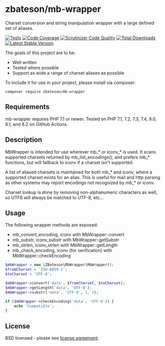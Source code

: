 # zbateson/mb-wrapper

Charset conversion and string manipulation wrapper with a large defined set of aliases.

[![Tests](https://github.com/zbateson/mb-wrapper.svg/actions/workflows/tests.yml/badge.svg)](https://github.com/zbateson/mb-wrapper.svg/actions/workflows/tests.yml)
[![Code Coverage](https://scrutinizer-ci.com/g/zbateson/mb-wrapper/badges/coverage.png?b=master)](https://scrutinizer-ci.com/g/zbateson/mb-wrapper/?branch=master)
[![Scrutinizer Code Quality](https://scrutinizer-ci.com/g/zbateson/mb-wrapper/badges/quality-score.png?b=master)](https://scrutinizer-ci.com/g/zbateson/mb-wrapper/?branch=master)
[![Total Downloads](https://poser.pugx.org/zbateson/mb-wrapper/downloads)](https://packagist.org/packages/zbateson/mb-wrapper)
[![Latest Stable Version](https://poser.pugx.org/zbateson/mb-wrapper/version)](https://packagist.org/packages/zbateson/mb-wrapper)

The goals of this project are to be:

* Well written
* Tested where possible
* Support as wide a range of charset aliases as possible

To include it for use in your project, please install via composer:

```
composer require zbateson/mb-wrapper
```

## Requirements

mb-wrapper requires PHP 7.1 or newer.  Tested on PHP 7.1, 7.2, 7.3, 7.4, 8.0, 8.1, and 8.2 on GitHub Actions.

## Description

MbWrapper is intended for use wherever mb_* or iconv_* is used.  It scans supported charsets returned by mb_list_encodings(), and prefers mb_* functions, but will fallback to iconv if a charset isn't supported.

A list of aliased charsets is maintained for both mb_* and iconv, where a supported charset exists for an alias.  This is useful for mail and http parsing as other systems may report encodings not recognized by mb_* or iconv.

Charset lookup is done by removing non-alphanumeric characters as well, so UTF8 will always be matched to UTF-8, etc...

## Usage

The following wrapper methods are exposed:
* mb_convert_encoding, iconv with MbWrapper::convert
* mb_substr, iconv_substr with MbWrapper::getSubstr
* mb_strlen, iconv_strlen with MbWrapper::getLength
* mb_check_encoding, iconv (for verification) with MbWrapper::checkEncoding

```php
$mbWrapper = new \ZBateson\MbWrapper\MbWrapper();
$fromCharset = 'ISO-8859-1';
$toCharset = 'UTF-8';

$mbWrapper->convert('data', $fromCharset, $toCharset);
$mbWrapper->getLength('data', 'UTF-8');
$mbWrapper->substr('data', 'UTF-8', 1, 2);

if ($mbWrapper->checkEncoding('data', 'UTF-8')) {
    echo 'Compatible';
}
```

## License

BSD licensed - please see [license agreement](https://github.com/zbateson/mb-wrapper/blob/master/LICENSE).
